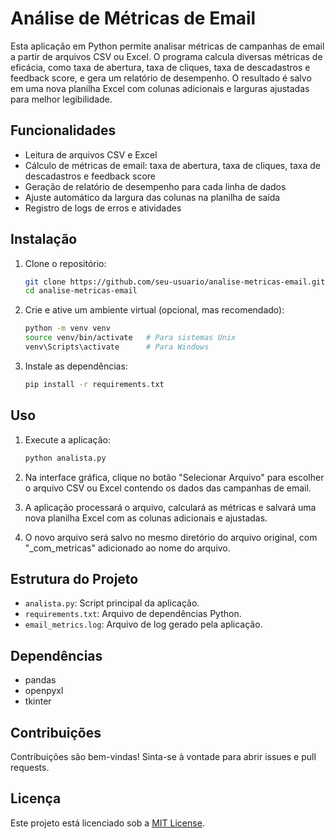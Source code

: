 # Análise de Métricas de Email

Esta aplicação em Python permite analisar métricas de campanhas de email a partir de arquivos CSV ou Excel. O programa calcula diversas métricas de eficácia, como taxa de abertura, taxa de cliques, taxa de descadastros e feedback score, e gera um relatório de desempenho. O resultado é salvo em uma nova planilha Excel com colunas adicionais e larguras ajustadas para melhor legibilidade.

## Funcionalidades

- Leitura de arquivos CSV e Excel
- Cálculo de métricas de email: taxa de abertura, taxa de cliques, taxa de descadastros e feedback score
- Geração de relatório de desempenho para cada linha de dados
- Ajuste automático da largura das colunas na planilha de saída
- Registro de logs de erros e atividades

## Instalação

1. Clone o repositório:
    ```sh
    git clone https://github.com/seu-usuario/analise-metricas-email.git
    cd analise-metricas-email
    ```

2. Crie e ative um ambiente virtual (opcional, mas recomendado):
    ```sh
    python -m venv venv
    source venv/bin/activate   # Para sistemas Unix
    venv\Scripts\activate      # Para Windows
    ```

3. Instale as dependências:
    ```sh
    pip install -r requirements.txt
    ```

## Uso

1. Execute a aplicação:
    ```sh
    python analista.py
    ```

2. Na interface gráfica, clique no botão "Selecionar Arquivo" para escolher o arquivo CSV ou Excel contendo os dados das campanhas de email.

3. A aplicação processará o arquivo, calculará as métricas e salvará uma nova planilha Excel com as colunas adicionais e ajustadas.

4. O novo arquivo será salvo no mesmo diretório do arquivo original, com "_com_metricas" adicionado ao nome do arquivo.

## Estrutura do Projeto

- `analista.py`: Script principal da aplicação.
- `requirements.txt`: Arquivo de dependências Python.
- `email_metrics.log`: Arquivo de log gerado pela aplicação.

## Dependências

- pandas
- openpyxl
- tkinter

## Contribuições

Contribuições são bem-vindas! Sinta-se à vontade para abrir issues e pull requests.

## Licença

Este projeto está licenciado sob a [MIT License](LICENSE).
